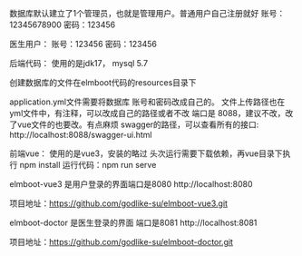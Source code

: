 数据库默认建立了1个管理员，也就是管理用户。普通用户自己注册就好
账号：12345678900   密码：123456


医生用户：
账号：123456   密码：123456


后端代码：
使用的是jdk17， mysql 5.7

创建数据库的文件在elmboot代码的resources目录下

application.yml文件需要将数据库 账号和密码改成自己的。
文件上传路径也在yml文件中，有注释，可以改成自己的路径或者不改
端口是 8088，建议不改，改了vue文件的也要改。有点麻烦
swagger的路径，可以查看所有的接口:   http://localhost:8088/swagger-ui.html

前端vue：
使用的是vue3，安装的略过
头次运行需要下载依赖，再vue目录下执行
npm install
运行代码：npm run serve

elmboot-vue3 是用户登录的界面端口是8080   http://localhost:8080

项目地址：https://github.com/godlike-su/elmboot-vue3.git

elmboot-doctor 是医生登录的界面 端口是8081  http://localhost:8081

项目地址：https://github.com/godlike-su/elmboot-doctor.git


